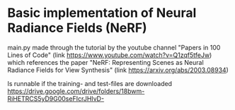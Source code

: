 # Basic implementation of Neural Radiance Fields (NeRF) 

main.py made through the tutorial by the youtube channel "Papers in 100 Lines of Code" (link https://www.youtube.com/watch?v=Q1zqf5tfeJw) which references the paper "NeRF: Representing Scenes as Neural Radiance Fields for View Synthesis" (link https://arxiv.org/abs/2003.08934)
 
Is runnable if the training- and test-files are downloaded https://drive.google.com/drive/folders/18bwm-RiHETRCS5yD9G00seFIcrJHIvD-
